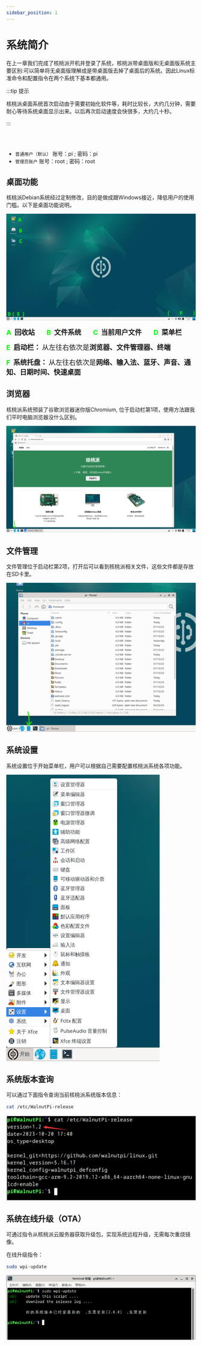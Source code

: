 ```yaml
---
sidebar_position: 1
---
```


# 系统简介

在上一章我们完成了核桃派开机并登录了系统，核桃派带桌面版和无桌面版系统主要区别:可以简单将无桌面版理解成是带桌面版去掉了桌面后的系统。因此Linux标准命令和配置指令在两个系统下基本都通用。

:::tip 提示

核桃派桌面系统首次启动由于需要初始化软件等，耗时比较长，大约几分钟，需要耐心等待系统桌面显示出来。以后再次启动速度会快很多，大约几十秒。

::: 

<br></br>

- `普通用户（默认）` 账号：pi ; 密码：pi
- `管理员账户` 账号：root ; 密码：root

## 桌面功能
核桃派Debian系统经过定制修改，目的是做成跟Windows接近，降低用户的使用门槛。以下是桌面功能说明。

![desketop](./img/os_intro/desktop_en.png)

**<font color='#06fe00' size='4'>A&nbsp;</font>** **<font size='4'>回收站</font>** &nbsp;&nbsp;&nbsp;&nbsp;&nbsp;&nbsp;
**<font color='#06fe00' size='4'>B&nbsp;</font>** **<font size='4'>文件系统</font>** &nbsp;&nbsp;&nbsp;&nbsp;&nbsp;&nbsp; 
**<font color='#06fe00' size='4'>C&nbsp;</font>** **<font size='4'>当前用户文件</font>** &nbsp;&nbsp;&nbsp;&nbsp;&nbsp;&nbsp; 
**<font color='#06fe00' size='4'>D&nbsp;</font>** **<font size='4'>菜单栏</font>** &nbsp;&nbsp;&nbsp;&nbsp;&nbsp;&nbsp; 

**<font color='#06fe00' size='4'>E&nbsp;</font>** **<font size='4'>启动栏：</font>** <font size='4'>从左往右依次是**浏览器、文件管理器、终端**</font>

**<font color='#06fe00' size='4'>F&nbsp;</font>** **<font size='4'>系统托盘：</font>** <font size='4'>从左往右依次是**网络、输入法、蓝牙、声音、通知、日期时间、快速桌面**</font>

## 浏览器
核桃派系统预装了谷歌浏览器迷你版Chromium, 位于启动栏第1项，使用方法跟我们平时电脑浏览器没什么区别。

![browser](./img/os_intro/browser.png)

## 文件管理
文件管理位于启动栏第2项，打开后可以看到核桃派相关文件，这些文件都是存放在SD卡里。

![file_manager](./img/os_intro/file_manager.png)

## 系统设置
系统设置位于开始菜单栏，用户可以根据自己需要配置核桃派系统各项功能。

![setting](./img/os_intro/setting.png)

## 系统版本查询

可以通过下面指令查询当前核桃派系统版本信息：

```bash
cat /etc/WalnutPi-release
```

![version](./img/os_intro/version.png)

## 系统在线升级（OTA）

可通过指令从核桃派云服务器获取升级包，实现系统远程升级，无需每次重烧镜像。

在线升级指令：

```bash
sudo wpi-update
```

![update](./img/os_intro/update.png)

